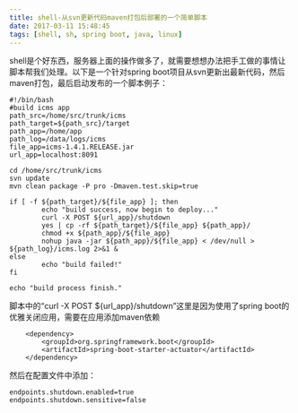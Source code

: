 ```yaml
---
title: shell-从svn更新代码maven打包后部署的一个简单脚本
date: 2017-03-11 15:48:45
tags: [shell, sh, spring boot, java, linux]
---
```


shell是个好东西，服务器上面的操作做多了，就需要想想办法把手工做的事情让脚本帮我们处理。以下是一个针对spring boot项目从svn更新出最新代码，然后maven打包，最后启动发布的一个脚本例子：

```
#!/bin/bash
#build icms app
path_src=/home/src/trunk/icms
path_target=${path_src}/target
path_app=/home/app
path_log=/data/logs/icms
file_app=icms-1.4.1.RELEASE.jar
url_app=localhost:8091

cd /home/src/trunk/icms
svn update
mvn clean package -P pro -Dmaven.test.skip=true

if [ -f ${path_target}/${file_app} ]; then
        echo "build success, now begin to deploy..."
        curl -X POST ${url_app}/shutdown
        yes | cp -rf ${path_target}/${file_app} ${path_app}/
        chmod +x ${path_app}/${file_app}
        nohup java -jar ${path_app}/${file_app} < /dev/null > ${path_log}/icms.log 2>&1 &
else
        echo "build failed!"
fi

echo "build process finish."
```

脚本中的“curl -X POST ${url_app}/shutdown”这里是因为使用了spring boot的优雅关闭应用，需要在应用添加maven依赖
```
    <dependency>
        <groupId>org.springframework.boot</groupId>
        <artifactId>spring-boot-starter-actuator</artifactId>
    </dependency>
```

然后在配置文件中添加：
```
endpoints.shutdown.enabled=true
endpoints.shutdown.sensitive=false
```